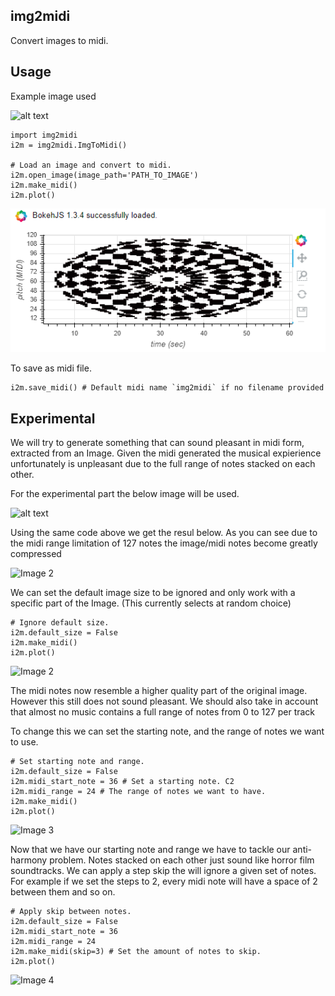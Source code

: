 ## img2midi

Convert images to midi.

## Usage

Example image used

![alt text](https://st2.depositphotos.com/6306540/9999/v/950/depositphotos_99992684-stock-illustration-monochrome-elegant-pattern-black-and.jpg)
	
	import img2midi
	i2m = img2midi.ImgToMidi()
	
	# Load an image and convert to midi.
	i2m.open_image(image_path='PATH_TO_IMAGE')
	i2m.make_midi()
	i2m.plot()

![Image 1](./pics/imd2midi1.PNG)

To save as midi file.

	i2m.save_midi() # Default midi name `img2midi` if no filename provided
	
	
## Experimental 

We will try to generate something that can sound pleasant in midi form, extracted from an Image.
Given the midi generated the musical expierience unfortunately is unpleasant due to the full range of notes stacked on each other.

For the experimental part the below image will be used.

![alt text](https://previews.123rf.com/images/snezh/snezh1506/snezh150600608/41542855-vector-mandala-round-ornament-in-ethnic-style-hand-draw.jpg)

Using the same code above we get the resul below. As you can see due to the midi range limitation of 127 notes the image/midi notes become greatly compressed

![Image 2](./pics/imd2midi2.PNG)

We can set the default image size to be ignored and only work with a specific part of the Image. (This currently selects at random choice)

	# Ignore default size.
	i2m.default_size = False
	i2m.make_midi()
	i2m.plot()
	
![Image 2](./pics/imd2midi2_x1.PNG)

The midi notes now resemble a higher quality part of the original image. However this still does not sound pleasant. We should also take in account that almost no music contains a full range of notes from 0 to 127 per track

To change this we can set the starting note, and the range of notes we want to use.

	# Set starting note and range.
	i2m.default_size = False
	i2m.midi_start_note = 36 # Set a starting note. C2
	i2m.midi_range = 24 # The range of notes we want to have.
	i2m.make_midi()
	i2m.plot()
	
![Image 3](./pics/imd2midi2_x2.PNG)

Now that we have our starting note and range we have to tackle our anti-harmony problem. Notes stacked on each other just sound like horror film soundtracks. We can apply a step skip the will ignore a given set of notes.
For example if we set the steps to 2, every midi note will have a space of 2 between them and so on.
	
	# Apply skip between notes.
	i2m.default_size = False
	i2m.midi_start_note = 36
	i2m.midi_range = 24
	i2m.make_midi(skip=3) # Set the amount of notes to skip.
	i2m.plot()
	
![Image 4](./pics/imd2midi2_x3.PNG)

